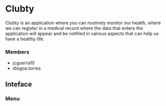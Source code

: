 # Clubty
Clubty is an application where you can routinely monitor our health, where we can register in a medical record where the data that enters the application will appear and be notified in various aspects that can help us have a healthy life.
### Members
- jcguerra10 
- diegoa.torres
## Inteface
### Menu
